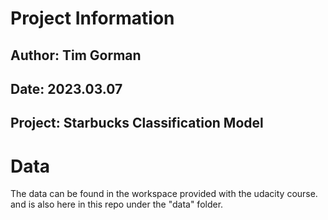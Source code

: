# Project Information
## Author: Tim Gorman
## Date: 2023.03.07
## Project: Starbucks Classification Model

# Data

The data can be found in the workspace provided with the udacity course. and is also here in this repo under the "data" folder.